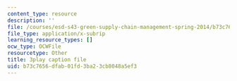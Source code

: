 ```yaml
---
content_type: resource
description: ''
file: /courses/esd-s43-green-supply-chain-management-spring-2014/b73c7656dfab01fd3ba23cb8048a5ef3_A0owfH3UERI.srt
file_type: application/x-subrip
learning_resource_types: []
ocw_type: OCWFile
resourcetype: Other
title: 3play caption file
uid: b73c7656-dfab-01fd-3ba2-3cb8048a5ef3
---
```

